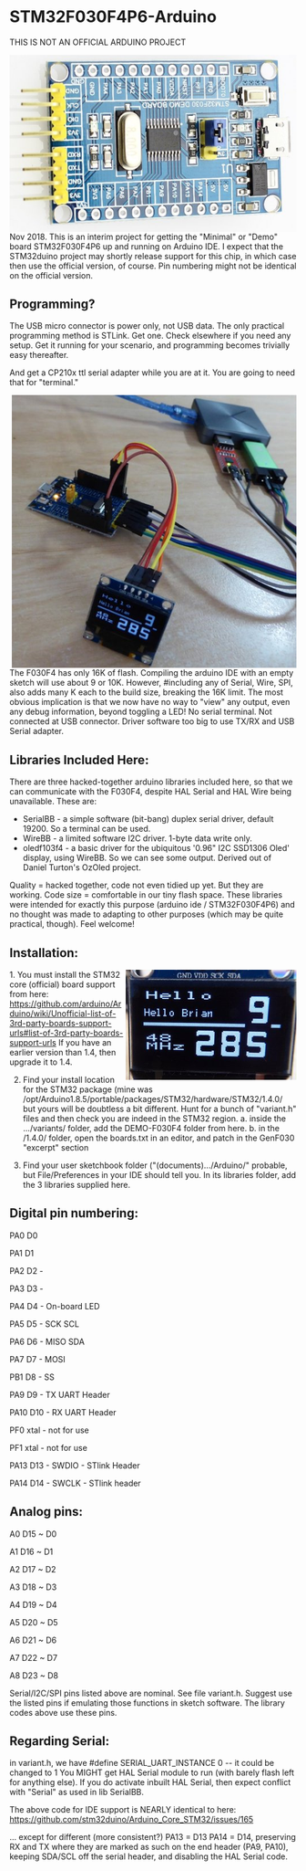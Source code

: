 # STM32F030F4P6-Arduino

THIS IS NOT AN OFFICIAL ARDUINO PROJECT

<img align="right" src="STM32F030-Dev-Brd.jpg">Nov 2018. This is an interim project 
for getting the "Minimal" or "Demo" board STM32F030F4P6
up and running on Arduino IDE.  I expect that the STM32duino project may shortly release 
support for this chip, in which case then use the official version, of course.  Pin numbering might 
not be identical on the official version.

## Programming?

The USB micro connector is power only, not USB data. The only practical programming method is STLink.
Get one. Check elsewhere if you need any setup. 
Get it running for your scenario, and programming becomes trivially easy thereafter.

And get a CP210x ttl serial adapter while you are at it. You are going to need that for "terminal."

<img align="right" src="P1070122.JPG">The F030F4 has only 16K of flash. Compiling the arduino IDE with an empty sketch will use about 9 or 10K. 
However, #including any of Serial, Wire, SPI, also adds many K each to the build size, breaking the 16K limit.
The most obvious implication is that we now have no way to "view" any output, even any debug information,
beyond toggling a LED!  No serial terminal. Not connected at USB connector. 
Driver software too big to use TX/RX and USB Serial adapter.

## Libraries Included Here:

There are three hacked-together arduino libraries included here, so that we can communicate 
with the F030F4, despite HAL Serial and HAL Wire being unavailable. These are:

 - SerialBB - a simple software (bit-bang) duplex serial driver, default 19200. 
      So a terminal can be used.
 - WireBB - a limited software I2C driver. 1-byte data write only. 
 - oledf103f4 - a basic driver for the ubiquitous '0.96" I2C SSD1306 Oled' display, using WireBB.
      So we can see some output. Derived out of Daniel Turton's OzOled project.

Quality = hacked together, code not even tidied up yet.  But they are working.
Code size = comfortable in our tiny flash space.
These libraries were intended for exactly this purpose (arduino ide / STM32F030F4P6)
and no thought was made to adapting to other purposes (which may be quite practical, though).
Feel welcome!

## Installation:

<img align="right" src="P1070121.JPG">1. You must install the STM32 core (official) board support from here:
   https://github.com/arduino/Arduino/wiki/Unofficial-list-of-3rd-party-boards-support-urls#list-of-3rd-party-boards-support-urls
   If you have an earlier version than 1.4, then upgrade it to 1.4.
   
2. Find your install location for the STM32 package (mine was /opt/Arduino1.8.5/portable/packages/STM32/hardware/STM32/1.4.0/
but yours will be doubtless a bit different. Hunt for a bunch of "variant.h" files and then check
you are indeed in the STM32 region.
a. inside the .../variants/ folder, add the DEMO-F030F4 folder from here.
b. in the /1.4.0/ folder, open the boards.txt in an editor, and patch in the GenF030 "excerpt" section 

3. Find your user sketchbook folder ("(documents).../Arduino/" probable, but File/Preferences in your IDE should tell you.
In its libraries folder, add the 3 libraries supplied here.


## Digital pin numbering:

  PA0  D0 
  
  PA1  D1 
  
  PA2  D2  - 
  
  PA3  D3  - 
  
  PA4  D4  - On-board LED
  
  PA5  D5  - SCK   SCL
  
  PA6  D6  - MISO  SDA  
  
  PA7  D7  - MOSI  
  
  PB1  D8  - SS
  
  PA9  D9  - TX UART Header
  
  PA10 D10 - RX UART Header
  
  PF0   xtal - not for use
  
  PF1   xtal - not for use
  
  PA13 D13 - SWDIO  - STlink Header
  
  PA14 D14 - SWCLK  - STlink header
  

## Analog pins:

A0	D15 ~ D0

A1	D16 ~ D1

A2	D17 ~ D2

A3	D18 ~ D3

A4	D19 ~ D4

A5	D20 ~ D5

A6	D21 ~ D6

A7	D22 ~ D7

A8	D23 ~ D8

	
Serial/I2C/SPI pins listed above are nominal. See file variant.h.
Suggest use the listed pins if emulating those functions in sketch software.
The library codes above use these pins.

## Regarding Serial: 

in variant.h, we have #define SERIAL_UART_INSTANCE    0 -- it could be changed to 1
You MIGHT get HAL Serial module to run (with barely flash left for anything else).
If you do activate inbuilt HAL Serial, then expect conflict with "Serial" as used in lib SerialBB.


The above code for IDE support is NEARLY identical to here:
    https://github.com/stm32duino/Arduino_Core_STM32/issues/165
    
... except for different (more consistent?) PA13 = D13  PA14 = D14, 
preserving RX and TX where they are marked as such on the end header (PA9, PA10),
keeping SDA/SCL off the serial header,
and disabling the HAL Serial code.


